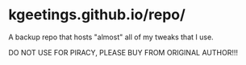 # kgeetings.github.io/repo/

A backup repo that hosts "almost" all of my tweaks that I use.

DO NOT USE FOR PIRACY, PLEASE BUY FROM ORIGINAL AUTHOR!!!
